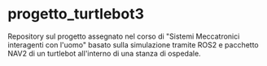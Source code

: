 # progetto_turtlebot3
Repository sul progetto assegnato nel corso di "Sistemi Meccatronici interagenti con l'uomo" basato sulla simulazione tramite ROS2 e pacchetto NAV2 di un turtlebot all'interno di una stanza di ospedale.
